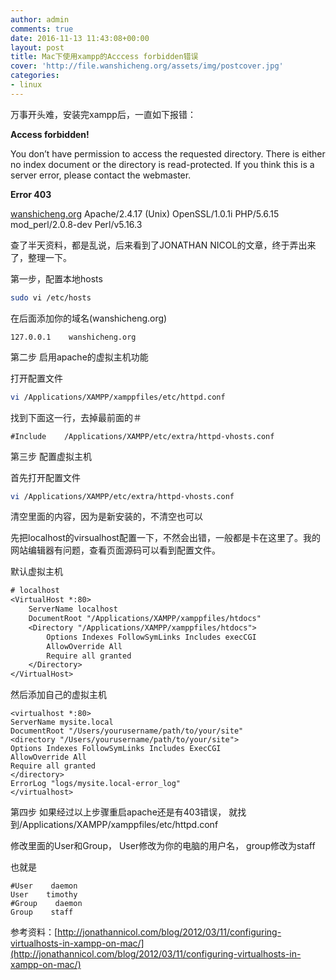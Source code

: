 ```yaml
---
author: admin
comments: true
date: 2016-11-13 11:43:08+00:00
layout: post
title: Mac下使用xampp的Acccess forbidden错误
cover: 'http://file.wanshicheng.org/assets/img/postcover.jpg'
categories:
- linux
---
```


万事开头难，安装完xampp后，一直如下报错：

**Access forbidden!**

You don’t have permission to access the requested directory. There is either no index document or the directory is read-protected.
If you think this is a server error, please contact the webmaster.

**Error 403**

[wanshicheng.org](http://wanshicheng.org/)
Apache/2.4.17 (Unix) OpenSSL/1.0.1i PHP/5.6.15 mod_perl/2.0.8-dev Perl/v5.16.3

查了半天资料，都是乱说，后来看到了JONATHAN NICOL的文章，终于弄出来了，整理一下。

第一步，配置本地hosts

```sh
sudo vi /etc/hosts
```

在后面添加你的域名(wanshicheng.org)

```vim
127.0.0.1    wanshicheng.org

```

第二步 启用apache的虚拟主机功能

打开配置文件

```sh
vi /Applications/XAMPP/xamppfiles/etc/httpd.conf
```

找到下面这一行，去掉最前面的＃

```vim
#Include    /Applications/XAMPP/etc/extra/httpd-vhosts.conf
```

第三步 配置虚拟主机

首先打开配置文件

```sh
vi /Applications/XAMPP/etc/extra/httpd-vhosts.conf
```

清空里面的内容，因为是新安装的，不清空也可以

先把localhost的virsualhost配置一下，不然会出错，一般都是卡在这里了。我的网站编辑器有问题，查看页面源码可以看到配置文件。

默认虚拟主机

```default
# localhost
<VirtualHost *:80>
    ServerName localhost
    DocumentRoot "/Applications/XAMPP/xamppfiles/htdocs"
    <Directory "/Applications/XAMPP/xamppfiles/htdocs">
        Options Indexes FollowSymLinks Includes execCGI
        AllowOverride All
        Require all granted
    </Directory>
</VirtualHost>
```

然后添加自己的虚拟主机

```vim
<virtualhost *:80>
ServerName mysite.local
DocumentRoot "/Users/yourusername/path/to/your/site"
<directory "/Users/yourusername/path/to/your/site">
Options Indexes FollowSymLinks Includes ExecCGI
AllowOverride All
Require all granted
</directory>
ErrorLog "logs/mysite.local-error_log"
</virtualhost>
```

第四步 如果经过以上步骤重启apache还是有403错误， 就找到/Applications/XAMPP/xamppfiles/etc/httpd.conf

修改里面的User和Group， User修改为你的电脑的用户名， group修改为staff

也就是

```vim
#User    daemon
User    timothy
#Group    daemon
Group    staff

```

参考资料：[http://jonathannicol.com/blog/2012/03/11/configuring-virtualhosts-in-xampp-on-mac/](http://jonathannicol.com/blog/2012/03/11/configuring-virtualhosts-in-xampp-on-mac/)
